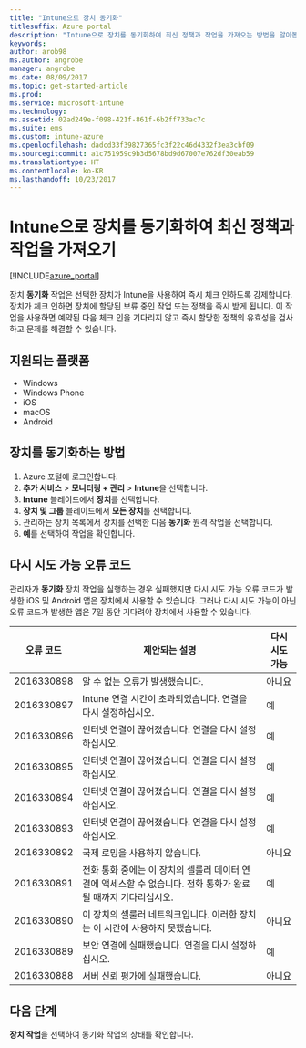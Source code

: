 ```yaml
---
title: "Intune으로 장치 동기화"
titlesuffix: Azure portal
description: "Intune으로 장치를 동기화하여 최신 정책과 작업을 가져오는 방법을 알아봅니다.”"
keywords: 
author: arob98
ms.author: angrobe
manager: angrobe
ms.date: 08/09/2017
ms.topic: get-started-article
ms.prod: 
ms.service: microsoft-intune
ms.technology: 
ms.assetid: 02ad249e-f098-421f-861f-6b2ff733ac7c
ms.suite: ems
ms.custom: intune-azure
ms.openlocfilehash: dadcd33f39827365fc3f22c46d4332f3ea3cbf09
ms.sourcegitcommit: a1c751959c9b3d5678bd9d67007e762df30eab59
ms.translationtype: HT
ms.contentlocale: ko-KR
ms.lasthandoff: 10/23/2017
---
```

# <a name="sync-devices-with-intune-to-get-the-latest-policies-and-actions"></a>Intune으로 장치를 동기화하여 최신 정책과 작업을 가져오기


[!INCLUDE[azure_portal](./includes/azure_portal.md)]

장치 **동기화** 작업은 선택한 장치가 Intune을 사용하여 즉시 체크 인하도록 강제합니다. 장치가 체크 인하면 장치에 할당된 보류 중인 작업 또는 정책을 즉시 받게 됩니다.  이 작업을 사용하면 예약된 다음 체크 인을 기다리지 않고 즉시 할당한 정책의 유효성을 검사하고 문제를 해결할 수 있습니다.

## <a name="supported-platforms"></a>지원되는 플랫폼

- Windows
- Windows Phone
- iOS
- macOS
- Android

## <a name="how-to-sync-a-device"></a>장치를 동기화하는 방법

1. Azure 포털에 로그인합니다.
2. **추가 서비스** > **모니터링 + 관리** > **Intune**을 선택합니다.
3. **Intune** 블레이드에서 **장치**를 선택합니다.
4. **장치 및 그룹** 블레이드에서 **모든 장치**를 선택합니다.
5. 관리하는 장치 목록에서 장치를 선택한 다음 **동기화** 원격 작업을 선택합니다.
7. **예**를 선택하여 작업을 확인합니다.


## <a name="retriable-error-codes"></a>다시 시도 가능 오류 코드

관리자가 **동기화** 장치 작업을 실행하는 경우 실패했지만 다시 시도 가능 오류 코드가 발생한 iOS 및 Android 앱은 장치에서 사용할 수 있습니다. 그러나 다시 시도 가능이 아닌 오류 코드가 발생한 앱은 7일 동안 기다려야 장치에서 사용할 수 있습니다.


| 오류 코드  | 제안되는 설명                                                                                                                  | 다시 시도 가능 |
|-------------|----------------------------------------------------------------------------------------------------------------------------------------|-----------|
| 2016330898 | 알 수 없는 오류가 발생했습니다.                                                                                                             | 아니요        |
| 2016330897 | Intune 연결 시간이 초과되었습니다. 연결을 다시 설정하십시오.                                                                             | 예       |
| 2016330896 | 인터넷 연결이 끊어졌습니다. 연결을 다시 설정하십시오.                                                                            | 예       |
| 2016330895 | 인터넷 연결이 끊어졌습니다. 연결을 다시 설정하십시오.                                                                            | 예       |
| 2016330894 | 인터넷 연결이 끊어졌습니다. 연결을 다시 설정하십시오.                                                                            | 예       |
| 2016330893 | 인터넷 연결이 끊어졌습니다. 연결을 다시 설정하십시오.                                                                            | 예       |
| 2016330892 | 국제 로밍을 사용하지 않습니다.                                                                                                     | 아니요        |
| 2016330891 | 전화 통화 중에는 이 장치의 셀룰러 데이터 연결에 액세스할 수 없습니다. 전화 통화가 완료될 때까지 기다리십시오. | 예       |
| 2016330890 | 이 장치의 셀룰러 네트워크입니다. 이러한 장치는 이 시간에 사용하지 못했습니다.                                                   | 아니요        |
| 2016330889 | 보안 연결에 실패했습니다. 연결을 다시 설정하십시오.                                                                                   | 예       |
| 2016330888 | 서버 신뢰 평가에 실패했습니다.                                                                                                | 아니요        |

## <a name="next-steps"></a>다음 단계

**장치 작업**을 선택하여 동기화 작업의 상태를 확인합니다. 
